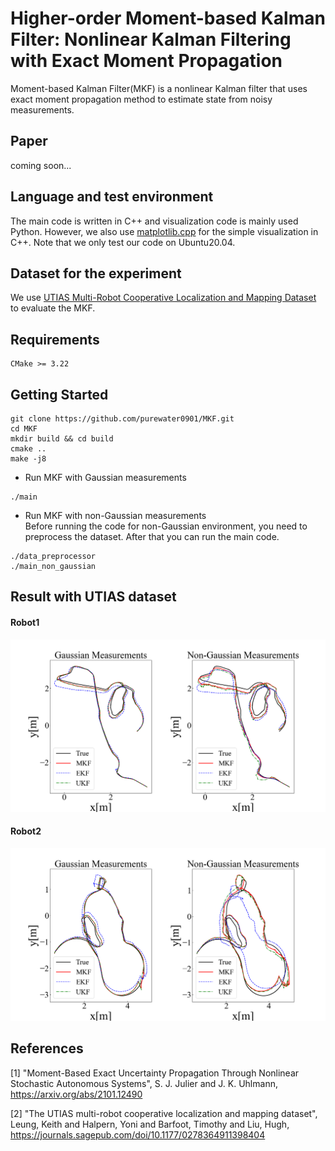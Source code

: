 # Higher-order Moment-based Kalman Filter: Nonlinear Kalman Filtering with Exact Moment Propagation

Moment-based Kalman Filter(MKF) is a nonlinear Kalman filter that uses exact moment propagation method to estimate state from noisy measurements.

## Paper 
coming soon...

## Language and test environment
The main code is written in C++ and visualization code is mainly used Python. However, we also use [matplotlib.cpp](https://github.com/lava/matplotlib-cpp) for the simple visualization in C++. Note that we only test our code on Ubuntu20.04.

## Dataset for the experiment
We use [UTIAS Multi-Robot Cooperative Localization and Mapping Dataset](http://asrl.utias.utoronto.ca/datasets/mrclam/index.html) to evaluate the MKF.

## Requirements
```
CMake >= 3.22
```

## Getting Started
```
git clone https://github.com/purewater0901/MKF.git
cd MKF
mkdir build && cd build
cmake ..
make -j8
```

- Run MKF with Gaussian measurements
```
./main
```

- Run MKF with non-Gaussian measurements  
Before running the code for non-Gaussian environment, you need to preprocess the dataset. After that you can run the main code.
```
./data_preprocessor
./main_non_gaussian
```

## Result with UTIAS dataset
#### Robot1
![](./result/picture/robot1/utlas_simulation_result_trajectory.png)

#### Robot2
![](./result/picture/robot2/utlas_simulation_result_trajectory.png)


## References
<a name="ref1">[1]</a> "Moment-Based Exact Uncertainty Propagation Through Nonlinear Stochastic Autonomous Systems",
S. J. Julier and J. K. Uhlmann,
https://arxiv.org/abs/2101.12490

<a name="ref2">[2]</a> "The UTIAS multi-robot cooperative localization and mapping dataset", 
Leung, Keith and Halpern, Yoni and Barfoot, Timothy and Liu, Hugh,
https://journals.sagepub.com/doi/10.1177/0278364911398404

